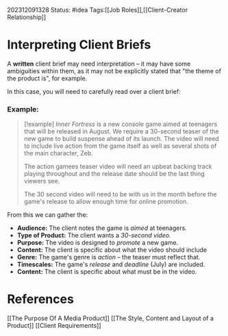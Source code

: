 202312091328
Status: #idea
Tags:[[Job Roles]],[[Client-Creator Relationship]]

# Interpreting Client Briefs

A **written** client brief may need interpretation – it may have some ambiguities within them, as it may not be explicitly stated that "the theme of the product is", for example.

In this case, you will need to carefully read over a client brief:

### Example:

>[!example] 
>*Inner Fortress* is a new console game aimed at teenagers that will be released in August.
>We require a 30-second teaser of the new game to build suspense ahead of its launch. The video will need to include live action from the game itself as well as several shots of the main character, Zeb.
>
>The action gamees teaser video will need an upbeat backing track playing throughout and the release date should be the last thing viewers see.
>
>The 30 second video will need to be with us in the month before the game's release to allow enough time for online promotion.

From this we can gather the:

- **Audience:** The client notes the game is *aimed* at teenagers.
- **Type of Product:** The client wants a *30-second video.*
- **Purpose:** The video is designed to *promote* a new game.
- **Content:** The client is specific about what the video should include
- **Genre:** The game's genre is *action* – the teaser must reflect that.
- **Timescales:** The game's *release* and *deadline* (July) are included.
- **Content:** The client is specific about what must be in the video.
# **References**

[[The Purpose Of A Media Product]]
[[The Style, Content and Layout of a Product]]
[[Client Requirements]]
